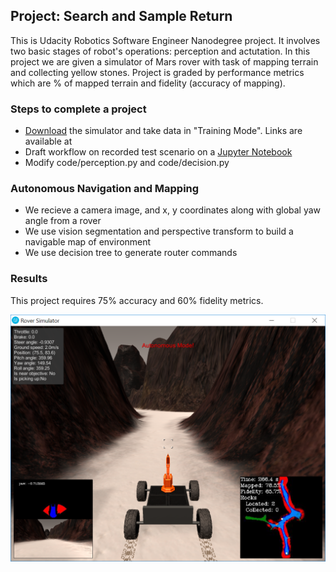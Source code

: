 ## Project: Search and Sample Return

This is Udacity Robotics Software Engineer Nanodegree project. It involves two basic stages of robot's operations: perception and actutation. In this project we are given a simulator of Mars rover with task of mapping terrain and collecting yellow stones. Project is graded by performance metrics which are % of mapped terrain and fidelity (accuracy of mapping).

### Steps to complete a project  

* [Download](https://github.com/udacity/RoboND-Rover-Project) the simulator and take data in "Training Mode". Links are available at 
* Draft workflow on recorded test scenario on a [Jupyter Notebook](https://github.com/cwiz/RoboND-Rover-Project/blob/master/code/Rover_Project_Test_Notebook.ipynb)
* Modify code/perception.py and code/decision.py 

### Autonomous Navigation and Mapping

* We recieve a camera image, and x, y coordinates along with global yaw angle from a rover
* We use vision segmentation and perspective transform to build a navigable map of environment
* We use decision tree to generate router commands

### Results

This project requires 75% accuracy and 60% fidelity metrics.

![results](https://github.com/cwiz/RoboND-Rover-Project/blob/master/output/minimum_requirements.PNG?raw=true "Results")